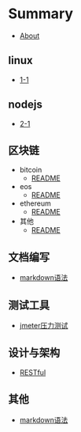 # Summary

* [About](./README.md)

## linux

* [1-1](./linux/1-1.md)

## nodejs

* [2-1](./nodejs/2-1.md)

## 区块链

* bitcoin
  * [README](./区块链/bitcoin/README.md)
* eos
  * [README](./区块链/eos/README.md)
* ethereum
  * [README](./区块链/ethereum/README.md)
* 其他
  * [README](./区块链/其他/README.md)

## 文档编写

* [markdown语法](./文档编写/markdown语法.md)

## 测试工具

* [jmeter压力测试](./测试工具/jmeter压力测试.md)

## 设计与架构

* [RESTful](//chap01/1-1.md)

## 其他

* [markdown语法](qi-ta/markdownyu-fa.md)

